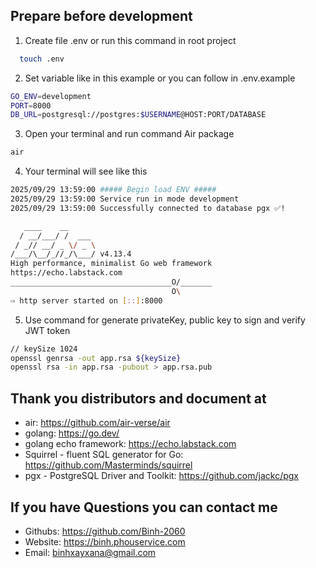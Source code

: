 
## Prepare before development

1. Create file .env or run this command in root project

```bash
  touch .env 
```

2. Set variable like in this example or you can follow in .env.example

```bash
GO_ENV=development
PORT=8000
DB_URL=postgresql://postgres:$USERNAME@HOST:PORT/DATABASE
```

3. Open your terminal and run command Air package
```bash
air
```

4. Your terminal will see like this 
```bash
2025/09/29 13:59:00 ##### Begin load ENV #####
2025/09/29 13:59:00 Service run in mode development
2025/09/29 13:59:00 Successfully connected to database pgx ✅!

   ____    __
  / __/___/ /  ___
 / _// __/ _ \/ _ \
/___/\__/_//_/\___/ v4.13.4
High performance, minimalist Go web framework
https://echo.labstack.com
____________________________________O/_______
                                    O\
⇨ http server started on [::]:8000
```

5. Use command for generate privateKey, public key to sign and verify JWT token
```bash
// keySize 1024
openssl genrsa -out app.rsa ${keySize}
openssl rsa -in app.rsa -pubout > app.rsa.pub
```

## Thank you distributors and document at
- air: https://github.com/air-verse/air
- golang: https://go.dev/
- golang echo framework: https://echo.labstack.com
- Squirrel - fluent SQL generator for Go: https://github.com/Masterminds/squirrel
- pgx - PostgreSQL Driver and Toolkit: https://github.com/jackc/pgx

## If you have Questions you can contact me
- Githubs: https://github.com/Binh-2060
- Website: https://binh.phouservice.com
- Email: binhxayxana@gmail.com



    